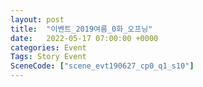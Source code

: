 ```yaml
---
layout: post
title:  "이벤트_2019여름_0화_오프닝"
date:   2022-05-17 07:00:00 +0000
categories: Event
Tags: Story Event
SceneCode: ["scene_evt190627_cp0_q1_s10"]
---
```


